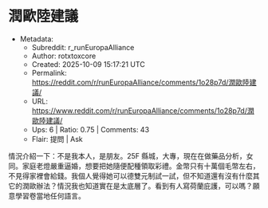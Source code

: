 # 潤歐陸建議

- Metadata:
  - Subreddit: r_runEuropaAlliance
  - Author: rotxtoxcore
  - Created: 2025-10-09 15:17:21 UTC
  - Permalink: https://reddit.com/r/runEuropaAlliance/comments/1o28p7d/潤歐陸建議/
  - URL: https://www.reddit.com/r/runEuropaAlliance/comments/1o28p7d/潤歐陸建議/
  - Ups: 6 | Ratio: 0.75 | Comments: 43
  - Flair: 提問 | Ask


情況介紹一下：不是我本人，是朋友。25F
縣城，大專，現在在做藥品分析，女同。家庭老燈嚴重逼婚，想要把她隨便配種領取彩禮。金幣只有十萬個毛幣左右，不見得家裡會給錢。我個人覺得她可以德雙元制試一試，但不知道還有沒有什麼其它的潤歐辦法？情況我也知道實在是太底層了。看到有人寫荷蘭庇護，可以嗎？願意學習卷當地任何語言。


